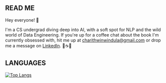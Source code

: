 <h2>READ ME</h2>

<p>Hey everyone! 👋</br></p> 
<p>I'm a CS undergrad diving deep into AI, with a soft spot for NLP and the wild world of Data Engineering. If you're up for a coffee chat about the book I'm currently obsessed with, hit me up at <a href="mailto:charithwinwindula@gmail.com">charithwinwindula@gmail.com</a> or drop me a message on <a href="https://www.linkedin.com/in/windulad/" target="_blank">LinkedIn</a>. 🚀☕📖</p>

<h2>LANGUAGES</h2>
  
  [![Top Langs](https://github-readme-stats-sigma-five.vercel.app/api/top-langs/?username=windulad&layout=compact&theme=tokyonight&hide_border=true)](https://github.com/anuraghazra/github-readme-stats)
  
<!---
winduladissanayake/winduladissanayake is a ✨ special ✨ repository because its `README.md` (this file) appears on your GitHub profile.
You can click the Preview link to take a look at your changes.
--->
